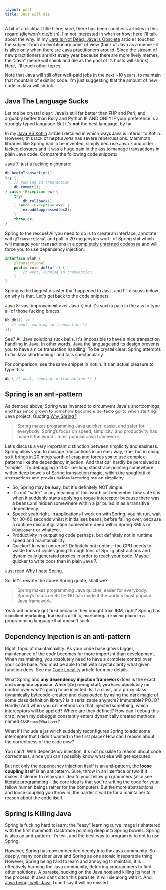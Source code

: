 ```yaml
---
layout: post
title: Java will die
---
```


A bit of a clickbait title there; sure, there has been countless articles in this regard (die/won't die/blah).
I'm not interested in when or how; here I'll talk about the why. In my [Java Is Not Dead, Java Is Obsolete](../2017-8-22-java-is-not-dead-java-is-obsolete/)
article I touched the subject from an evolutionary point of view (think of Java as a meme - it is alive only when
there are Java practitioners around. Since the stream of new practitioners shrinks every year because there are more lively memes,
the "Java" meme will shrink and die as the pool of its hosts will shrink). Here, I'll touch other topics.

Note that Java will still offer well-paid jobs in the next ~10 years, to maintain that mountain of existing code.
I'm just suggesting that the amount of new code in Java will shrink.

## Java The Language Sucks

Let me be crystal clear: Java is still far better than PHP and Perl, and 
arguably better than Ruby and Python IF AND ONLY IF your preference is a strongly typed language.
But it's **not** the best language, by far.

In my [Java VS Kotlin](../2017-10-27-java-vs-kotlin/) article I detailed in which ways
Java is inferior to Kotlin. However, this lack of helpful APIs has severe repercussions.
Mammoth libraries like Spring had to be invented, simply because Java 7 and older lacked closures
and it was a huge pain in the ass to manage transactions in plain Java code. Compare the following
code snippets:

Java 7: just a fucking nightmare:

```java
db.beginTransaction();
try {
    // running in transaction
    db.commit();
} catch (Exception ex) {
    try{
        db.rollback();
    } catch (Exception ex2) {
        ex.addSuppressed(ex2);
    }
    throw ex;
}
```

Spring to the rescue! All you need to do is to create an interface, annotate with `@Transactional`
and pull in 20 megabytes worth of Spring shit which will manage your transactions
in a [completely unrelated codebase](../2017-6-18-code-locality-and-ability-to-navigate/) and
will force you to use dependency injection:

```java
interface Blah {
    @Transactional
    public void doStuff() {
        // woot, running in transaction.
    }
}
```

Spring is the biggest disaster that happened to Java, and I'll discuss below on why is that. Let's get back
to the code snippets.

Java 8: vast improvement over Java 7, but it's such a pain in the ass to type all of those fucking braces:

```java
Db.db(() -> {
   /* woot, running in transaction */
});
```

See? All Java solutions suck balls. It's impossible to have a nice transaction handling
in Java. In other words, Java the language and its design prevents you to have a nice transaction handling.
To be crystal clear: Spring attempts to fix Java shortcomings and fails spectacularly.

For comparison, see the same snippet in Kotlin. It's an actual pleasure to type this:

```kotlin
db { /* woot, running in transaction */ }
```

## Spring is an anti-pattern

As demoed above, Spring was invented to circumvent Java's shortcomings, and
has since grown to somehow become a de-facto go-to when starting Java project.
Quoting [Why Spring?](https://spring.io/why-spring):

> Spring makes programming Java quicker, easier, and safer for everybody.
> Spring’s focus on speed, simplicity, and productivity has made it the world's
> most popular Java framework.

Let's discuss a very important distinction between simplicity and easiness.
Spring allows you to manage transactions in an easy way, true, but in doing so
it brings in 20 megs worth of crap and forces you to use complex patterns like the dependency
injection. And that can hardly be perceived as "simple". Try debugging a 200-line-long
stacktrace pointing somewhere within deep bowels of Spring transaction magic, within
the spaghetti of abstractions and proxies before lecturing me on simplicity.

* So, Spring may be easy, but it's definitely NOT simple.
* It's not "safer" in any meaning of this word: just remember how safe it is when it suddenly
  starts applying a rogue interceptor because there was a beans.xml hidden somewhere within
  a jar pulled in as a transitive dependency.
* Speed: yeah right. In applications I work on with Spring, you hit run, wait for
  30-60 seconds whilst it initialises beans, before falling over, because a runtime misconfiguration
  somewhere deep within Spring XMLs or `@Component` or whatever.
* Productivity in outputting code perhaps, but definitely not in runtime speed and maintainability.
* Quicker? In what universe? Definitely not runtime: the CPU needs to waste tons of
  cycles going through tons of Spring abstractions and dynamically
  generated proxies in order to reach your code. Maybe quicker to write code than in plain Java 7.

Just read [Why I hate Spring](https://samatkinson.com/why-i-hate-spring/).

So, let's rewrite the above Spring quote, shall we?

> Spring makes programming Java quicker, easier for everybody.
> Spring’s focus on NOTHING has made it the world's
> most popular Java framework.

Yeah but nobody got fired because they bought from IBM, right? Spring has excellent marketing,
but that's all it is, marketing. It has no place in a programming language that doesn't suck.

## Dependency Injection is an anti-pattern

Right, topic of maintainability. As your code base grows bigger, maintenance of the code becomes
far more important than development. When maintaining, you absolutely need to have
a complete control over your code base. You must be able to tell with crystal clarity
what given function does. See my [Code Locality](../2017-6-18-code-locality-and-ability-to-navigate/)
article for more details.

What Spring and **any dependency injection framework** does is the exact and complete opposite.
When `@Inject`ing stuff, you have absolutely no control over what's going to be injected. Is it a class, or
a proxy class dynamically bytecode-created and classloaded by using the dark magic of some
class definition library? Is it serializable anymore? Immutable? POJO? Hardly!
And when you call methods on that injected something, which interceptors will be applied?
Where are they defined? How can I debug this crap, when my debugger constantly enters dynamically created methods
named `$$$Proxy$Whatever`?

What if I include a jar which suddenly reconfigures Spring to add some interceptor that I didn't wanted
in the first place? How can I reason about the correctness of the code now?

You can't. With dependency injection, it's not possible to reason about code correctness, since
you can't possibly know what else will get executed.

But not only the dependency injection itself is an anti-pattern, the **loose coupling** itself
is an antipattern. Sure, throw in an interface or two if it makes it clearer to relay your idea to
your fellow programmers (also see [literate programming](http://www.literateprogramming.com/) -
the core idea is that you're writing the code for your fellow human beings rather for the computer).
But the more abstractions and loose coupling you throw in, the harder it will be for a maintainer
to reason about the code itself.

## Spring is Killing Java

Spring is fucking hard to learn: the "easy" learning curve image is shattered with the first mammoth
stacktrace pointing deep into Spring bowels. Spring is also an anti-pattern. It's evil,
and the best way to program is to not to use Spring.

However, Spring has now embedded deeply into the Java community. So deeply, many consider Java and Spring
as one atomic inseparable thing. However, Spring being hard to learn and annoying to maintain, it is
effectively harming the Java community, deterring programmers to find other solutions. A parasite,
sucking on the Java host and killing its host in the process. If Java can't ditch this parasite,
it will die along with it. And, [Java being, well, Java](../2017-10-27-java-vs-kotlin/),
I can't say it will be missed.
